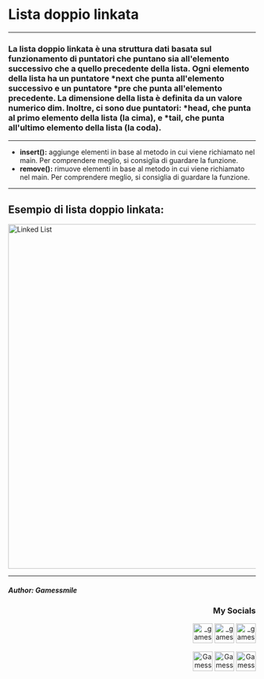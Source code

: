 <html>
  <h1>Lista doppio linkata</h1>
  <hr>

  <h3>La lista doppio linkata è una struttura dati basata sul funzionamento di puntatori che puntano sia all'elemento successivo che a quello precedente della lista. Ogni elemento della lista ha un puntatore *next che punta all'elemento successivo e un puntatore *pre che punta all'elemento precedente. La dimensione della lista è definita da un valore numerico dim. Inoltre, ci sono due puntatori: *head, che punta al primo elemento della lista (la cima), e *tail, che punta all'ultimo elemento della lista (la coda).</h3><hr>

  <ul>
    <li><strong>insert():</strong> aggiunge elementi in base al metodo in cui viene richiamato nel main. Per comprendere meglio, si consiglia di guardare la funzione.</li>
    <li><strong>remove():</strong> rimuove elementi in base al metodo in cui viene richiamato nel main. Per comprendere meglio, si consiglia di guardare la funzione.</li>
  </ul>

  <hr>
  <h2>Esempio di lista doppio linkata:</h2>

<img align="center" src="https://i.ibb.co/bbpcVXd/Double-Linkedlist.png" alt="Linked List" width="700" /></a>
<hr>
<h4 align="left"><i>Author: Gamessmile</i></h4>
<h3 align="right">My Socials</h3>
<p align="right">
<a href="https://instagram.com/_gamessmile_" target="blank"><img align=center" src="https://cdn.icon-icons.com/icons2/1753/PNG/512/iconfinder-social-media-applications-3instagram-4102579_113804.png" alt="_gamessmile_" height="40" width"50" /></a>
<a href="https://www.youtube.com/channel/UCNpOZ-9ZIvM6wcIyBqYyIdQ" target="blank"><img align=center" src="https://cdn.icon-icons.com/icons2/1211/PNG/512/1491579609-yumminkysocialmedia08_83079.png" alt="_gamessmile_" height="40" width"50" /></a>
<a href="https://tiktok.com/@_gamessmile_" target="blank"><img align=center" src="https://cdn.icon-icons.com/icons2/2864/PNG/512/tiktok_logo_icon_181737.png" alt="_gamessmile_" height="40" width"50" /></a>
</p>
<p align="right">
<a href="https://steamcommunity.com/id/iocomando/" target="blank"><img align=center" src="https://cdn.icon-icons.com/icons2/2108/PNG/512/steam_icon_130822.png" alt="Gamessmile" height="40" width"50" /></a>
<a href="https://discord.com/users/327529848941576194" target="blank"><img align=center" src="https://cdn.icon-icons.com/icons2/2108/PNG/512/discord_icon_130958.png" alt="Gamessmile - Legion" height="40" width"50" /></a>
<a href="https://t.me/Gamessmile" target="blank"><img align=center" src="https://cdn.icon-icons.com/icons2/2108/PNG/512/telegram_icon_130816.png" alt="Gamessmile" height="40" width"50" /></a>
</p>


